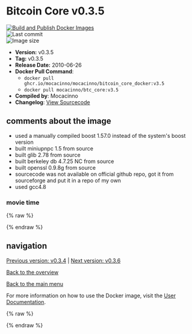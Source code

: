 # Bitcoin Core v0.3.5

[![Build and Publish Docker Images](https://github.com/mocacinno/bitcoin_core_docker/actions/workflows/build-and-publish.yml/badge.svg?branch=v3.5)](https://github.com/mocacinno/bitcoin_core_docker/actions/workflows/build-and-publish.yml)  
![Last commit](https://badgen.net/github/last-commit/mocacinno/bitcoin_core_docker/v3.5)  
![Image size](https://badgen.net/docker/size/mocacinno/btc_core/v3.5?color=green)  

- **Version:** v0.3.5
- **Tag:** v0.3.5
- **Release Date:** 2010-06-26
- **Docker Pull Command**:
  - `docker pull ghcr.io/mocacinno/mocacinno/bitcoin_core_docker:v3.5`
  - `docker pull mocacinno/btc_core:v3.5`
- **Compiled by**: Mocacinno
- **Changelog**: [View Sourcecode](https://github.com/mocacinno/bitcoin_core_history/tree/v0.3.5)

## comments about the image

- used a manually compiled boost 1.57.0 instead of the system's boost version
- built miniupnpc 1.5 from source
- built glib 2.78 from source
- built berkeley db 4.7.25 NC from source
- built openssl 0.9.8g from source
- sourcecode was not available on official github repo, got it from sourceforge and put it in a repo of my own
- used gcc4.8

### movie time

{% raw %}
<link rel="stylesheet" href="https://mocacinno.com/asciinema-player.css">
   <div id="fullnode"></div>
   <script src="https://mocacinno.com/asciinema-player.min.js"></script>
   <script>
      AsciinemaPlayer.create('./casts/v0.3.5.cast', document.getElementById('fullnode'));
   </script>
{% endraw %}

## navigation

[Previous version: v0.3.4](./v3.4.md) | [Next version: v0.3.6](./v3.6.md)

[Back to the overview](./Readme.md)

[Back to the main menu](../Readme.md)

For more information on how to use the Docker image, visit the [User Documentation](../userdocs/Readme.md).

<!-- Google tag (gtag.js) -->
{% raw %}
<script async src="https://www.googletagmanager.com/gtag/js?id=G-BPC6NC6FF9"></script>
<script>
  window.dataLayer = window.dataLayer || [];
  function gtag(){dataLayer.push(arguments);}
  gtag('js', new Date());
  gtag('config', 'G-BPC6NC6FF9');
</script>
{% endraw %}

